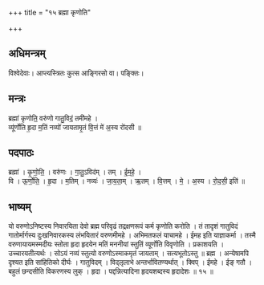 +++
title = "१५ ब्रह्मा कृणोति"

+++
## अधिमन्त्रम्
विश्वेदेवाः। आप्त्यस्त्रितः कुत्स आङ्गिरसो वा। पङ्क्तिः।

## मन्त्रः
ब्रह्मा॑ कृणोति॒ वरु॑णो गातु॒विदं॒ तमी॑महे ।  
व्यू॑र्णोति हृ॒दा म॒तिं नव्यो॑ जायतामृ॒तं वि॒त्तं मे॑ अ॒स्य रो॑दसी ॥

## पदपाठः
ब्रह्मा॑ । कृ॒णो॒ति॒ । वरु॑णः । गा॒तु॒ऽविद॑म् । तम् । ई॒म॒हे॒ ।  
वि । ऊ॒र्णो॒ति॒ । हृ॒दा । म॒तिम् । नव्यः॑ । जा॒य॒ता॒म् । ऋ॒तम् । वि॒त्तम् । मे॒ । अ॒स्य । रो॒द॒सी॒ इति॑ ॥

## भाष्यम्
यो वरुणोऽनिष्टस्य निवारयिता देवो ब्रह्म परिवृढं तद्रक्षणरूपं कर्म कृणोति करोति । तं तादृशं गातुविदं गातोर्मार्गस्य दुःखनिवारकस्य लंभयितारं वरुणमीमहे । अभिमतफलं याचामहे । ईमह इति याज्ञाकर्मा । तस्मै वरुणायायमस्मदीयः स्तोता हृदा हृदयेन मतिं मननीयां स्तुतिं व्यूर्णोति विवृणोति । प्रकाशयति । उच्चारयतीत्यर्थः । सोऽयं नव्यं स्तुत्यो वरुणोऽस्माकमृतं जायताम् । सत्यभूतोऽस्तु ॥ ब्रह्म । अन्येषामपि दृश्यत इति सांहितिको दीर्घः । गातुविदम् । विद्लृलाभे अन्तर्भावितण्यर्थात् । क्विप् । ईमहे । ईङ् गतौ । बहुलं छन्दसीति विकरणस्य लुक् । हृदा । पद्दन्नित्यादिना हृदयशब्दस्य हृदादेशः ॥ १५ ॥